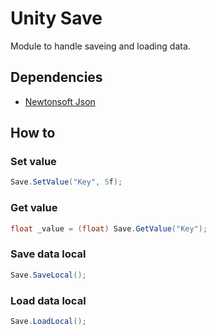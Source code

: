 # Unity Save
Module to handle saveing and loading data.

## Dependencies
- [Newtonsoft Json](https://docs.unity3d.com/Packages/com.unity.nuget.newtonsoft-json@2.0/manual/index.html)

## How to

### Set value
```cs
Save.SetValue("Key", 5f);
```

### Get value
```cs
float _value = (float) Save.GetValue("Key");
```

### Save data local
```cs
Save.SaveLocal();
```

### Load data local
```cs
Save.LoadLocal();
```

